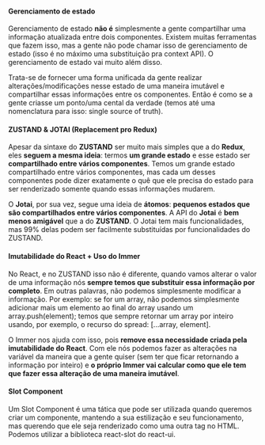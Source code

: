 #### Gerenciamento de estado

Gerenciamento de estado **não é** simplesmente a gente compartilhar uma informação atualizada entre dois componentes. Existem muitas ferramentas que fazem isso, mas a gente não pode chamar isso de gerenciamento de estado (isso é no máximo uma substituição pra context API). O gerenciamento de estado vai muito além disso.

Trata-se de fornecer uma forma unificada da gente realizar alterações/modificações nesse estado de uma maneira imutável e compartilhar essas informações entre os componentes. Então é como se a gente criasse um ponto/uma cental da verdade (temos até uma nomenclatura para isso: single source of truth).

#### ZUSTAND & JOTAI (Replacement pro Redux)

Apesar da sintaxe do **ZUSTAND** ser muito mais simples que a do **Redux**, eles **seguem a mesma ideia**: termos **um grande estado** e esse estado ser **compartilhado entre vários componentes**. Temos um grande estado compartilhado entre vários componentes, mas cada um desses componentes pode dizer exatamente o quê que ele precisa do estado para ser renderizado somente quando essas informações mudarem.

O **Jotai**, por sua vez, segue uma ideia de **átomos**: **pequenos estados que são compartilhados entre vários componentes**. A API do **Jotai** é **bem menos amigável** que a do **ZUSTAND**. O Jotai tem mais funcionalidades, mas 99% delas podem ser facilmente substituídas por funcionalidades do ZUSTAND.

#### Imutabilidade do React + Uso do Immer

No React, e no ZUSTAND isso não é diferente, quando vamos alterar o valor de uma informação nós **sempre temos que substituir essa informação por completo**. Em outras palavras, não podemos simplesmente modificar a informação. Por exemplo: se for um array, não podemos simplesmente adicionar mais um elemento ao final do array usando um array.push(element); temos que sempre retornar um array por inteiro usando, por exemplo, o recurso do spread: [...array, element].

O Immer nos ajuda com isso, pois **remove essa necessidade criada pela imutabilidade do React**. Com ele nós podemos fazer as alterações na variável da maneira que a gente quiser (sem ter que ficar retornando a informação por inteiro) e **o próprio Immer vai calcular como que ele tem que fazer essa alteração de uma maneira imutável**.

#### Slot Component

Um Slot Component é uma tática que pode ser utilizada quando queremos criar um componente, mantendo a sua estilização e seu funcionamento, mas querendo que ele seja renderizado como uma outra tag no HTML.
Podemos utilizar a biblioteca react-slot do react-ui.
